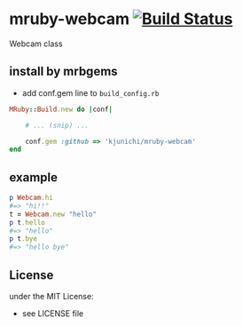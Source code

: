# mruby-webcam   [![Build Status](https://travis-ci.org/kjunichi/mruby-webcam.png?branch=master)](https://travis-ci.org/kjunichi/mruby-webcam)
Webcam class
## install by mrbgems
- add conf.gem line to `build_config.rb`

```ruby
MRuby::Build.new do |conf|

    # ... (snip) ...

    conf.gem :github => 'kjunichi/mruby-webcam'
end
```
## example
```ruby
p Webcam.hi
#=> "hi!!"
t = Webcam.new "hello"
p t.hello
#=> "hello"
p t.bye
#=> "hello bye"
```

## License
under the MIT License:
- see LICENSE file
